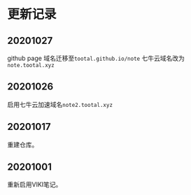 # 更新记录
## 20201027
github page 域名迁移至`tootal.github.io/note`
七牛云域名改为`note.tootal.xyz`

## 20201026
启用七牛云加速域名`note2.tootal.xyz`

## 20201017
重建仓库。

## 20201001
重新启用VIKI笔记。
